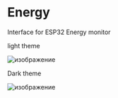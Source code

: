 # Energy
Interface for ESP32 Energy monitor

light theme

![изображение](https://user-images.githubusercontent.com/94782611/231276596-9adabe95-f397-4edf-917a-103a3b8c5923.png)


Dark theme

![изображение](https://user-images.githubusercontent.com/94782611/231266603-aa2095cc-0140-47a0-bae8-6ae65fd523bc.png)
